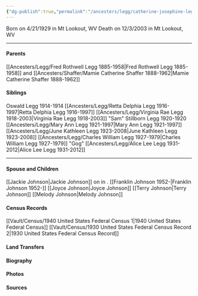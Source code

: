 ```yaml
---
{"dg-publish":true,"permalink":"/ancesters/legg/catherine-josephine-legg-1929-2003/","tags":["Kata-Legg"]}
---
```


Born on  4/21/1929 in Mt Lookout, WV
Death on 12/3/2003 in Mt Lookout, WV

---
#### Parents

[[Ancesters/Legg/Fred Rothwell Legg 1885-1958\|Fred Rothwell Legg 1885-1958]] and [[Ancesters/Shaffer/Mamie Catherine Shaffer 1888-1962\|Mamie Catherine Shaffer 1888-1962]]
#### Siblings
Oswald Legg 1914-1914
[[Ancesters/Legg/Retta Delphia Legg 1916-1997\|Retta Delphia Legg 1916-1997]]
[[Ancesters/Legg/Virginia Rae Legg 1918-2003\|Virginia Rae Legg 1918-2003]] "Sam"
Stillborn Legg 1920-1920
[[Ancesters/Legg/Mary Ann Legg 1921-1997\|Mary Ann Legg 1921-1997]]
[[Ancesters/Legg/June Kathleen Legg 1923-2008\|June Kathleen Legg 1923-2008]]
[[Ancesters/Legg/Charles William Legg 1927-1979\|Charles William Legg 1927-1979]] "Gog"
[[Ancesters/Legg/Alice Lee Legg 1931-2012\|Alice Lee Legg 1931-2012]]

---
#### Spouse and Children
[[Jackie Johnson\|Jackie Johnson]] on <!-- link to date --> in <!-- link to place -->.
[[Franklin Johnson 1952-\|Franklin Johnson 1952-]]
[[Joyce Johnson\|Joyce Johnson]]
[[Terry Johnson\|Terry Johnson]]
[[Melody Johnson\|Melody Johnson]]

#### Census Records
[[Vault/Census/1940 United States Federal Census 1\|1940 United States Federal Census]]
[[Vault/Census/1930 United States Federal Census Record 2\|1930 United States Federal Census Record]]


#### Land Transfers

#### Biography

#### Photos

#### Sources

